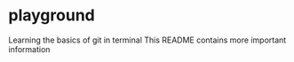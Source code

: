 # playground
Learning the basics of git in terminal
This README contains more important information

